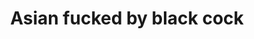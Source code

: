 ---
layout: post
title: Asian fucked by black cock
duration: '04:19'
view: 185
rate: 2
video: 'https://flashservice.xvideos.com/embedframe/1392238'
category: 
 - black
 - sextape
 - asian
tags: 
 - big-black-cock
priority: 0.9
changefreq: daily
---